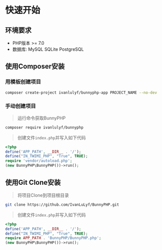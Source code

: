 # 快速开始

## 环境要求

* PHP版本 >= 7.0
* 数据库: MySQL SQLite PostgreSQL

## 使用Composer安装

### 用模板创建项目

```bash
composer create-project ivanlulyf/bunnyphp-app PROJECT_NAME --no-dev
```

### 手动创建项目

> 运行命令获取BunnyPHP

```bash
composer require ivanlulyf/bunnyphp
```

> 创建文件```index.php```并写入如下代码

```php
<?php
define('APP_PATH', __DIR__ . '/');
define("IN_TWIMI_PHP", "True", TRUE);
require 'vendor/autoload.php';
(new BunnyPHP\BunnyPHP())->run();
``` 

## 使用Git Clone安装

> 将项目Clone到项目根目录

```bash
git clone https://github.com/IvanLuLyf/BunnyPHP.git
```

> 创建文件```index.php```并写入如下代码

```php
<?php
define('APP_PATH', __DIR__ . '/');
define("IN_TWIMI_PHP", "True", TRUE);
require APP_PATH . 'BunnyPHP/BunnyPHP.php';
(new BunnyPHP\BunnyPHP())->run();
```